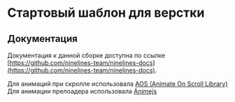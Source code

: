# Стартовый шаблон для верстки

## Документация

Документация к данной сборке доступна по ссылке [https://github.com/ninelines-team/ninelines-docs](https://github.com/ninelines-team/ninelines-docs).

Для анимаций при скролле использовала [AOS (Animate On Scroll Library)](http://michalsnik.github.io/aos/)
Для анимации прелоадера использовала [Animejs](https://animejs.com/)
